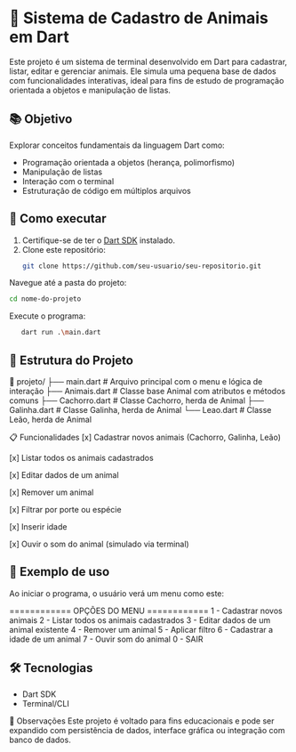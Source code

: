 # 🐾 Sistema de Cadastro de Animais em Dart

Este projeto é um sistema de terminal desenvolvido em Dart para cadastrar, listar, editar e gerenciar animais. Ele simula uma pequena base de dados com funcionalidades interativas, ideal para fins de estudo de programação orientada a objetos e manipulação de listas.

## 📚 Objetivo

Explorar conceitos fundamentais da linguagem Dart como:
- Programação orientada a objetos (herança, polimorfismo)
- Manipulação de listas
- Interação com o terminal
- Estruturação de código em múltiplos arquivos

## 🚀 Como executar

1. Certifique-se de ter o [Dart SDK](https://dart.dev/get-dart) instalado.
2. Clone este repositório:
   ```bash
   git clone https://github.com/seu-usuario/seu-repositorio.git
Navegue até a pasta do projeto:

```bash
cd nome-do-projeto
```

Execute o programa:

 ```bash
    dart run .\main.dart
```

## 🧮 Estrutura do Projeto

📁 projeto/
├── main.dart               # Arquivo principal com o menu e lógica de interação
├── Animais.dart            # Classe base Animal com atributos e métodos comuns
├── Cachorro.dart           # Classe Cachorro, herda de Animal
├── Galinha.dart            # Classe Galinha, herda de Animal
└── Leao.dart               # Classe Leão, herda de Animal

📋 Funcionalidades
[x] Cadastrar novos animais (Cachorro, Galinha, Leão)

[x] Listar todos os animais cadastrados

[x] Editar dados de um animal

[x] Remover um animal

[x] Filtrar por porte ou espécie

[x] Inserir idade

[x] Ouvir o som do animal (simulado via terminal)

## 🐶 Exemplo de uso

Ao iniciar o programa, o usuário verá um menu como este:


============ OPÇÕES DO MENU ============
1 - Cadastrar novos animais
2 - Listar todos os animais cadastrados
3 - Editar dados de um animal existente
4 - Remover um animal
5 - Aplicar filtro
6 - Cadastrar a idade de um animal
7 - Ouvir som do animal
0 - SAIR

## 🛠️ Tecnologias

- Dart SDK
- Terminal/CLI

📌 Observações
Este projeto é voltado para fins educacionais e pode ser expandido com persistência de dados, interface gráfica ou integração com banco de dados.